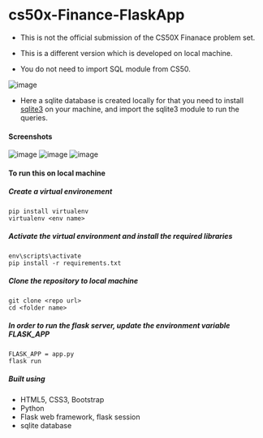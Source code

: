 # cs50x-Finance-FlaskApp

- This is not the official submission of the CS50X Finanace problem set.
- This is a different version which is developed on local machine.

- You do not need to import SQL module from CS50.

![image](https://user-images.githubusercontent.com/38485662/199548453-f183d633-5616-4539-87af-9229c5fcd7ae.png)

- Here a sqlite database is created locally for that you need to install [sqlite3](https://www.sqlite.org/download.html) on your machine,
and import the sqlite3 module to run the queries.

#### Screenshots

![image](https://user-images.githubusercontent.com/38485662/199657785-b5a9246d-1372-4701-8be0-bb82d7090298.png)
![image](https://user-images.githubusercontent.com/38485662/199658084-6364fe20-8fc8-40e6-b789-dd0871b776d9.png)
![image](https://user-images.githubusercontent.com/38485662/199658121-18bde057-92ee-4dcc-85f8-442a02723592.png)



#### To run this on local machine 

##### Create a virtual environement
```
pip install virtualenv
virtualenv <env name>
```
##### Activate the virtual environment and install the required libraries
```
env\scripts\activate
pip install -r requirements.txt
```



##### Clone the repository to local machine
```
git clone <repo url>
cd <folder name>
```

##### In order to run the flask server, update the environment variable FLASK_APP
```
FLASK_APP = app.py
flask run
```

##### Built using

- HTML5, CSS3, Bootstrap
- Python
- Flask web framework, flask session
- sqlite database
